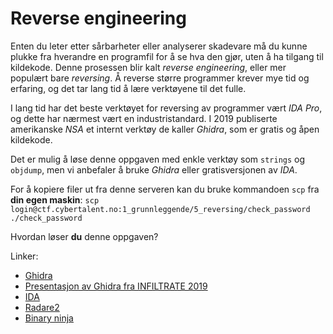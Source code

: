 # Reverse engineering

Enten du leter etter sårbarheter eller analyserer skadevare må du kunne plukke fra hverandre en programfil for å se hva den gjør, uten å ha tilgang til kildekode. Denne prosessen blir kalt *reverse engineering*, eller mer populært bare *reversing*. Å reverse større programmer krever mye tid og erfaring, og det tar lang tid å lære verktøyene til det fulle.

I lang tid har det beste verktøyet for reversing av programmer vært *IDA Pro*, og dette har nærmest vært en industristandard. I 2019 publiserte amerikanske *NSA* et internt verktøy de kaller *Ghidra*, som er gratis og åpen kildekode.

Det er mulig å løse denne oppgaven med enkle verktøy som `strings` og `objdump`, men vi anbefaler å bruke *Ghidra* eller gratisversjonen av *IDA*.

For å kopiere filer ut fra denne serveren kan du bruke kommandoen `scp` fra **din egen maskin**: `scp login@ctf.cybertalent.no:1_grunnleggende/5_reversing/check_password ./check_password`

Hvordan løser **du** denne oppgaven?

Linker:

* [Ghidra](https://ghidra-sre.org/)
* [Presentasjon av Ghidra fra INFILTRATE 2019](https://vimeo.com/335158460)
* [IDA](https://www.hex-rays.com/products/ida/support/download.shtml)
* [Radare2](https://www.radare.org/r/)
* [Binary ninja](https://binary.ninja/)
